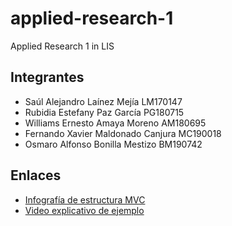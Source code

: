 # applied-research-1
Applied Research 1 in LIS

## Integrantes

- Saúl Alejandro Laínez Mejía         LM170147
- Rubidia Estefany Paz García         PG180715
- Williams Ernesto Amaya Moreno       AM180695
- Fernando Xavier Maldonado Canjura   MC190018
- Osmaro Alfonso Bonilla Mestizo      BM190742

## Enlaces
- [Infografía de estructura MVC](https://drive.google.com/file/d/14SyS11v09K_yVXcGPjnbot6MXzpJG4rZ/view?usp=sharing)
- [Video explicativo de ejemplo](https://drive.google.com/file/d/1YzzBFgZuV6snfn3GSDwZfbPiWu3mzpQs/view?usp=sharing)
